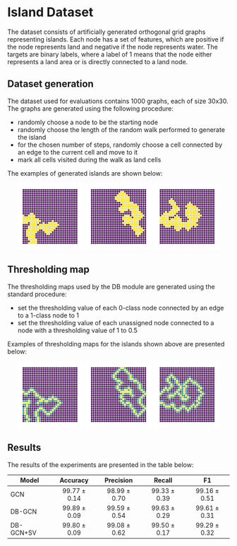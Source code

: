 # Island Dataset

The dataset consists of artificially generated orthogonal grid graphs representing islands. Each node has a set of features, which are positive if the node represents land and negative if the node represents water. The targets are binary labels, where a label of 1 means that the node either represents a land area or is directly connected to a land node. 

## Dataset generation

The dataset used for evaluations contains 1000 graphs, each of size 30x30. The graphs are generated using the following procedure:
- randomly choose a node to be the starting node
- randomly choose the length of the random walk performed to generate the island
- for the chosen number of steps, randomly choose a cell connected by an edge to the current cell and move to it
- mark all cells visited during the walk as land cells

The examples of generated islands are shown below:

<p align="center">
<img src="../../images/island1.png" width="30%" />
<img src="../../images/island2.png" width="30%" />
<img src="../../images/island3.png" width="30%" />
</p>

## Thresholding map

The thresholding maps used by the DB module are generated using the standard procedure:
- set the thresholding value of each 0-class node connected by an edge to a 1-class node to 1
- set the thresholding value of each unassigned node connected to a node with a thresholding value of 1 to 0.5

Examples of thresholding maps for the islands shown above are presented below:

<p align="center">
<img src="../../images/thr1.png" width="30%" />
<img src="../../images/thr2.png" width="30%" />
<img src="../../images/thr3.png" width="30%" />
</p>

## Results

The results of the experiments are presented in the table below:

| Model | Accuracy | Precision | Recall | F1 |
| --- | :---: | :---: | :---: | :-----: |
| GCN		|	99.77 ± 0.14	|	98.99 ± 0.70	|	99.33 ± 0.39	|	99.16 ± 0.51	|
| DB-GCN	|	99.89 ± 0.09	|	99.59 ± 0.54	|	99.63 ± 0.29	|	99.61 ± 0.31	|
| DB-GCN+SV |   99.80 ± 0.09 	|	99.08 ± 0.62	|	99.50 ± 0.17	|	99.29 ± 0.32	|
